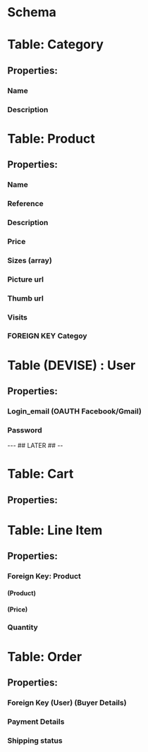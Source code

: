 # Schema

# Table: Category
## Properties:
### Name
### Description

# Table: Product
## Properties:
### Name
### Reference
### Description
### Price
### Sizes (array)
### Picture url
### Thumb url
### Visits
### FOREIGN KEY Categoy

# Table (DEVISE) : User
## Properties:
### Login_email (OAUTH Facebook/Gmail)
### Password


--- ## LATER ## --

# Table: Cart
## Properties:
### 

# Table: Line Item
## Properties:
### Foreign Key: Product
#### (Product)
#### (Price)
### Quantity

# Table: Order
## Properties:
### Foreign Key (User) (Buyer Details)
### Payment Details
### Shipping status